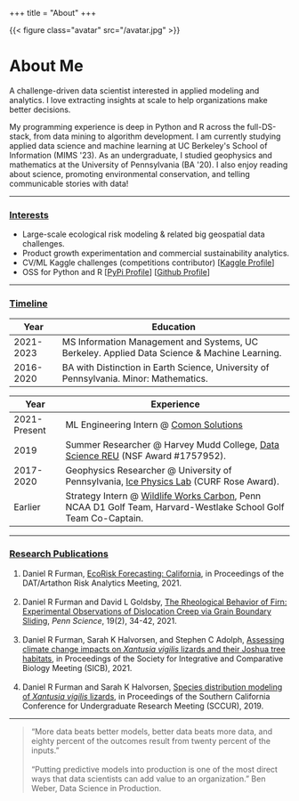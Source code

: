 +++
title = "About"
+++

{{< figure class="avatar" src="/avatar.jpg" >}}

# About Me

A challenge-driven data scientist interested in applied modeling and analytics. I love extracting insights at scale to help organizations make better decisions.

My programming experience is deep in Python and R across the full-DS-stack, from data mining to algorithm development. I am currently studying applied data science and machine learning at UC Berkeley's School of Information (MIMS '23). As an undergraduate, I studied geophysics and mathematics at the University of Pennsylvania (BA '20). I also enjoy reading about science, promoting environmental conservation, and telling communicable stories with data!

---

### <ins>Interests</ivns>

* Large-scale ecological risk modeling & related big geospatial data challenges.
* Product growth experimentation and commercial sustainability analytics. 
* CV/ML Kaggle challenges (competitions contributor) [[Kaggle Profile](https://www.kaggle.com/dryanfurman)]
* OSS for Python and R [[PyPi Profile](https://pypi.org/user/daniel-furman/)]  [[Github Profile](https://github.com/daniel-furman)]

---

### <ins>Timeline</ins>

Year | Education
-----|-------
2021-2023 | MS Information Management and Systems, UC Berkeley. Applied Data Science & Machine Learning. 
2016-2020 | BA with Distinction in Earth Science, University of Pennsylvania. Minor: Mathematics.

Year | Experience
-----|-------
2021-Present | ML Engineering Intern @ <a href="https://www.comon.solutions" target="_blank" rel="noopener noreferrer">Comon Solutions</a>
2019 | Summer Researcher @ Harvey Mudd College, <a href="https://www.nsf.gov/awardsearch/showAward?AWD_ID=1757952" target="_blank" rel="noopener noreferrer">Data Science REU</a> (NSF Award #1757952).
2017-2020 | Geophysics Researcher @ University of Pennsylvania, <a href="https://web.sas.upenn.edu/dgoldsby/" target="_blank" rel="noopener noreferrer">Ice Physics Lab</a> (CURF Rose Award).
Earlier | Strategy Intern @ <a href="https://www.wildlifeworks.com" target="_blank" rel="noopener noreferrer">Wildlife Works Carbon</a>, Penn NCAA D1 Golf Team, Harvard-Westlake School Golf Team Co-Captain. 

---

### <ins>Research Publications</ins>

1. Daniel R Furman,  [EcoRisk Forecasting: California](https://datartathon.com/projects/2021-daniel-ecorisk-california), in Proceedings of the DAT/Artathon Risk Analytics Meeting, 2021. <br><br>
2. Daniel R Furman and David L Goldsby, [The Rheological Behavior of Firn: Experimental Observations of Dislocation Creep via Grain Boundary Sliding](https://daniel-furman.github.io//research-outputs/Furman-and-Goldsby-2021.pdf), *Penn Science*, 19(2), 34-42, 2021. <br><br>
3. Daniel R Furman, Sarah K Halvorsen, and Stephen C Adolph, [Assessing climate change impacts on *Xantusia vigilis* lizards and their Joshua tree habitats](https://daniel-furman.github.io//research-outputs/SICB-poster-final.jpg), in Proceedings of the Society for Integrative and Comparative Biology Meeting (SICB), 2021. <br><br>
4. Daniel R Furman and Sarah K Halvorsen, [Species distribution modeling of *Xantusia vigilis* lizards](https://daniel-furman.github.io//research-outputs/SCCUR-2019-presentation.pdf), in Proceedings of the Southern California Conference for Undergraduate Research Meeting (SCCUR), 2019. <br>

---

> “More data beats better models, better data beats more data, and eighty percent of the outcomes result from twenty percent of the inputs.” <br><br>
> “Putting predictive models into production is one of the most direct ways that data scientists can add value to an organization.” Ben Weber, Data Science in Production.
